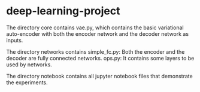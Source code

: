 # deep-learning-project

The directory core contains vae.py, which contains the basic variational auto-encoder with both the encoder network and the decoder network as inputs. 

The directory networks contains 
simple_fc.py: Both the encoder and the decoder are fully connected networks.
ops.py: It contains some layers to be used by networks. 

The directory notebook contains all jupyter notebook files that demonstrate the experiments.
